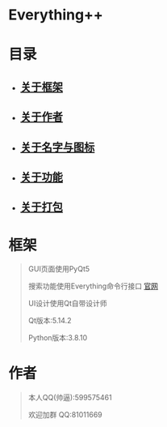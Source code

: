# Everything++

# 目录

- ## [关于框架](#框架)

- ## [关于作者](#作者)

- ## [关于名字与图标](#photo)

- ## [关于功能](#using)

- ## [关于打包](#打包)

# 框架

  > GUI页面使用PyQt5 
  >
  > 搜索功能使用Everything命令行接口 [官网](https://www.voidtools.com/zh-cn/)
  >
  > UI设计使用Qt自带设计师
  >
  > Qt版本:5.14.2
  >
  > Python版本:3.8.10

# 作者

> 本人QQ(帅逼):599575461
>
> 欢迎加群 QQ:81011669



  

